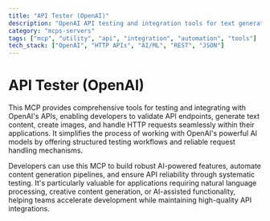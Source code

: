 ```yaml
---
title: "API Tester (OpenAI)"
description: "OpenAI API testing and integration tools for text generation, image creation, and HTTP request handling in applications."
category: "mcps-servers"
tags: ["mcp", "utility", "api", "integration", "automation", "tools"]
tech_stack: ["OpenAI", "HTTP APIs", "AI/ML", "REST", "JSON"]
---
```


# API Tester (OpenAI)

This MCP provides comprehensive tools for testing and integrating with OpenAI's APIs, enabling developers to validate API endpoints, generate text content, create images, and handle HTTP requests seamlessly within their applications. It simplifies the process of working with OpenAI's powerful AI models by offering structured testing workflows and reliable request handling mechanisms.

Developers can use this MCP to build robust AI-powered features, automate content generation pipelines, and ensure API reliability through systematic testing. It's particularly valuable for applications requiring natural language processing, creative content generation, or AI-assisted functionality, helping teams accelerate development while maintaining high-quality API integrations.
